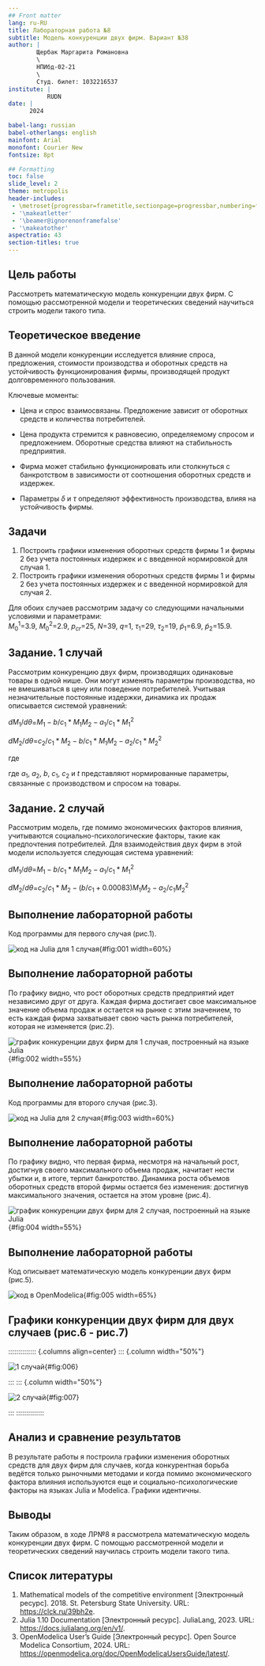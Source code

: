 ```yaml
---
## Front matter
lang: ru-RU
title: Лабораторная работа №8
subtitle: Модель конкуренции двух фирм. Вариант №38
author: |
        Щербак Маргарита Романовна
        \        
        НПИбд-02-21
        \
        Студ. билет: 1032216537
institute: |
           RUDN
date: |
      2024

babel-lang: russian
babel-otherlangs: english
mainfont: Arial
monofont: Courier New
fontsize: 8pt

## Formatting
toc: false
slide_level: 2
theme: metropolis
header-includes: 
 - \metroset{progressbar=frametitle,sectionpage=progressbar,numbering=fraction}
 - '\makeatletter'
 - '\beamer@ignorenonframefalse'
 - '\makeatother'
aspectratio: 43
section-titles: true
---
```


## Цель работы

Рассмотреть математическую модель конкуренции двух фирм. С помощью рассмотренной модели и теоретических сведений научиться строить модели такого типа. 

## Теоретическое введение 

В данной модели конкуренции исследуется влияние спроса, предложения, стоимости производства и оборотных средств на устойчивость функционирования фирмы, производящей продукт долговременного пользования.

Ключевые моменты:   

- Цена и спрос взаимосвязаны. Предложение зависит от оборотных средств и количества потребителей.    

- Цена продукта стремится к равновесию, определяемому спросом и предложением. Оборотные средства влияют на стабильность предприятия.   

- Фирма может стабильно функционировать или столкнуться с банкротством в зависимости от соотношения оборотных средств и издержек.   

- Параметры $\delta$ и $\tau$ определяют эффективность производства, влияя на устойчивость фирмы.   

## Задачи

1. Построить графики изменения оборотных средств фирмы 1 и фирмы 2 без учета постоянных издержек и с введенной нормировкой для случая 1.
2. Построить графики изменения оборотных средств фирмы 1 и фирмы 2 без учета постоянных издержек и с введенной нормировкой для случая 2.

Для обоих случаев рассмотрим задачу со следующими начальными условиями и параметрами:   
$M_0^1$=$3.9$, $M_0^2$=$2.9$, $p_{cr}$=$25$, $N$=$39$, $q$=$1$, $τ_1$=$29$, $τ_2$=$19$, $\tilde{p}_1$=$6.9$, $\tilde{p}_2$=$15.9$. 

## Задание. 1 случай

Рассмотрим конкуренцию двух фирм, производящих одинаковые товары в одной нише. Они могут изменять параметры производства, но не вмешиваться в цену или поведение потребителей. Учитывая незначительные постоянные издержки, динамика их продаж описывается системой уравнений:

$dM_1/dθ$=$M_1-b/c_1*M_1M_2-a_1/c_1*M_1^2$

$dM_2/dθ$=$c_2/c_1*M_2-b/c_1*M_1M_2-a_2/c_1*M_2^2$

где

где $a_1$, $a_2$, $b$, $c_1$, $c_2$ и $t$ представляют нормированные параметры, связанные с производством и спросом на товары.

## Задание. 2 случай

Рассмотрим модель, где помимо экономических факторов влияния, учитываются социально-психологические факторы, такие как предпочтения потребителей. Для взаимодействия двух фирм в этой модели используется следующая система уравнений:

$dM_1/dθ$=$M_1-b/c_1*M_1M_2-a_1/c_1*M_1^2$

$dM_2/dθ$=$c_2/c_1*M_2-(b/c_1+0.00083)M_1M_2-a_2/c_1M_2^2$

## Выполнение лабораторной работы

Код программы для первого случая (рис.1).

![код на Julia для 1 случая](image/1.png){#fig:001 width=60%}

## Выполнение лабораторной работы

По графику видно, что рост оборотных средств предприятий идет независимо друг от друга. Каждая фирма достигает свое максимальное значение объема продаж и остается на рынке с этим значением, то есть каждая фирма захватывает свою часть рынка потребителей, которая не изменяется (рис.2).

![график конкуренции двух фирм для 1 случая, построенный на языке Julia](image/lab8_1.png){#fig:002 width=55%}

## Выполнение лабораторной работы

Код программы для второго случая (рис.3).

![код на Julia для 2 случая](image/2.png){#fig:003 width=60%}

## Выполнение лабораторной работы

По графику видно, что первая фирма, несмотря на начальный рост, достигнув своего максимального объема продаж, начитает нести убытки и, в итоге, терпит банкротство. Динамика роста объемов оборотных средств второй фирмы остается без изменения: достигнув максимального значения, остается на этом уровне (рис.4).

![график конкуренции двух фирм для 2 случая, построенный на языке Julia](image/lab8_2.png){#fig:004 width=55%}

## Выполнение лабораторной работы

Код описывает математическую модель конкуренции двух фирм (рис.5).

![код в OpenModelica](image/0.png){#fig:005 width=65%}

## Графики конкуренции двух фирм для двух случаев (рис.6 - рис.7)

:::::::::::::: {.columns align=center}
::: {.column width="50%"}

![1 случай](image/11.png){#fig:006}

::: 
::: {.column width="50%"}

![2 случай](image/12.png){#fig:007}

:::
::::::::::::::

## Анализ и сравнение результатов

В результате работы я построила графики изменения оборотных средств для двух фирм для случаев, когда конкурентная борьба ведётся только рыночными методами и когда помимо экономического фактора влияния используются еще и социально-психологические факторы на языках Julia и Modelica. Графики идентичны.

## Выводы

Таким образом, в ходе ЛР№8 я рассмотрела математическую модель конкуренции двух фирм. С помощью рассмотренной модели и теоретических сведений научилась строить модели такого типа.

## Список литературы

1. Mathematical models of the competitive environment [Электронный ресурс]. 2018. St. Petersburg State University. URL: https://clck.ru/39bh2e.
2. Julia 1.10 Documentation [Электронный ресурс]. JuliaLang, 2023. URL: https://docs.julialang.org/en/v1/.
3. OpenModelica User’s Guide [Электронный ресурс]. Open Source Modelica Consortium, 2024. URL: https://openmodelica.org/doc/OpenModelicaUsersGuide/latest/.
